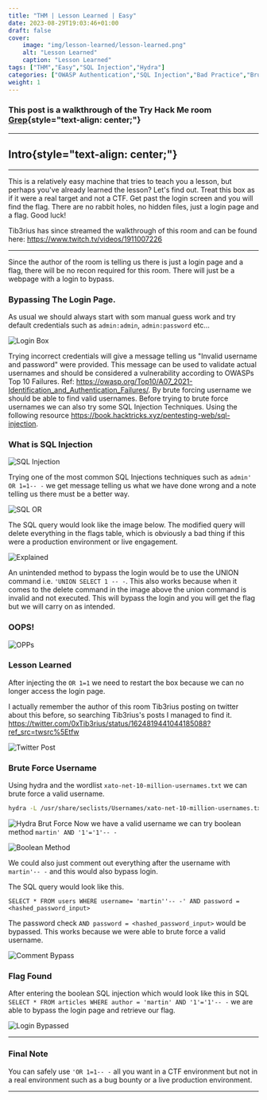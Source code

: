 ```yaml
---
title: "THM | Lesson Learned | Easy"
date: 2023-08-29T19:03:46+01:00
draft: false
cover:
    image: "img/lesson-learned/lesson-learned.png"
    alt: "Lesson Learned"
    caption: "Lesson Learned"
tags: ["THM","Easy","SQL Injection","Hydra"]
categories: ["OWASP Authentication","SQL Injection","Bad Practice","Brute Force"]
weight: 1
---
```


### This post is a walkthrough of the Try Hack Me room [Grep](https://tryhackme.com/room/lessonlearned){style="text-align: center;"}

---

## Intro{style="text-align: center;"}
---
This is a relatively easy machine that tries to teach you a lesson, but perhaps you've already learned the lesson? Let's find out.
Treat this box as if it were a real target and not a CTF.
Get past the login screen and you will find the flag. There are no rabbit holes, no hidden files, just a login page and a flag. Good luck!

Tib3rius has since streamed the walkthrough of this room and can be found here: https://www.twitch.tv/videos/1911007226

---

Since the author of the room is telling us there is just a login page and a flag, there will be no recon required for this room. There will just be a webpage with a login to bypass.

### Bypassing The Login Page.

As usual we should always start with som manual guess work and try default credentials such as `admin:admin`, `admin:password` etc...

![Login Box](/img/lesson-learned/login.png#center "Login Page")

Trying incorrect credentials will give a message telling us "Invalid username and password" were provided.  This message can be used to validate actual usernames and should be considered a vulnerability according to OWASPs Top 10 Failures. Ref: https://owasp.org/Top10/A07_2021-Identification_and_Authentication_Failures/.  By brute forcing username we should be able to find valid usernames. Before trying to brute force usernames we can also try some SQL Injection Techniques. Using the following resource https://book.hacktricks.xyz/pentesting-web/sql-injection. 

### What is SQL Injection

![SQL Injection](/img/lesson-learned/sql_info.png#center "SQL Info From HackTricks")

Trying one of the most common SQL Injections techniques such as `admin' OR 1=1-- -` we get message telling us what we have done wrong and a note telling us there must be a better way.

![SQL OR](/img/lesson-learned/sql_or.png#center "SQL Injection OR")

The SQL query would look like the image below.  The modified query will delete everything in the flags table, which is obviously a bad thing if this were a production environment or live engagement.

![Explained](/img/lesson-learned/explain_sql.png#center "Explaining the Query")

An unintended method to bypass the login would be to use the UNION command i.e. `'UNION SELECT 1 -- -`.  This also works because when it comes to the delete command in the image above the union command is invalid and not executed. This will bypass the login and you will get the flag but we will carry on as intended.

### OOPS!

![OPPs](/img/lesson-learned/opps.png#center "OPPs Message")

### Lesson Learned

After injecting the `OR 1=1` we need to restart the box because we can no longer access the login page.

I actually remember the author of this room Tib3rius posting on twitter about this before, so searching Tib3rius's posts I managed to find it. https://twitter.com/0xTib3rius/status/1624819441044185088?ref_src=twsrc%5Etfw

![Twitter Post ](/img/lesson-learned/twitter.png#center "Tib3rius Twitter Post")


### Brute Force Username

Using hydra and the wordlist `xato-net-10-million-usernames.txt` we can brute force a valid username.

```sh
hydra -L /usr/share/seclists/Usernames/xato-net-10-million-usernames.txt -p asdf 10.10.248.178 http-post-form "/:username=^USER^&password=^PASS^:Invalid username and password." -f
```
![Hydra Brut Force](/img/lesson-learned/valid_name.png#center "Brute Force with Hydra")
Now we have a valid username we can try boolean method `martin' AND '1'='1'-- -`

![Boolean Method](/img/lesson-learned/valid_sql.png#center "Boolean SQL Injection Method")

We could also just comment out everything after the username with `martin'-- -` and this would also bypass login.

The SQL query would look like this.

```text
SELECT * FROM users WHERE username= 'martin''-- -' AND password = <hashed_password_input>
```
The password check `AND password = <hashed_password_input>` would be bypassed. This works because we were able to brute force a valid username.

![Comment Bypass](/img/lesson-learned/martin_bypass.png#center "Comment Out The Password")

### Flag Found

After entering the boolean SQL injection which would look like this in SQL `SELECT * FROM articles WHERE author = 'martin' AND '1'='1'-- -` we are able to bypass the login page and retrieve our flag.

![Login Bypassed](/img/lesson-learned/flag.png#center "Bypassed Login")

---

### Final Note

You can safely use `'OR 1=1-- -` all you want in a CTF environment but not in a real environment such as a bug bounty or a live production environment.

---


